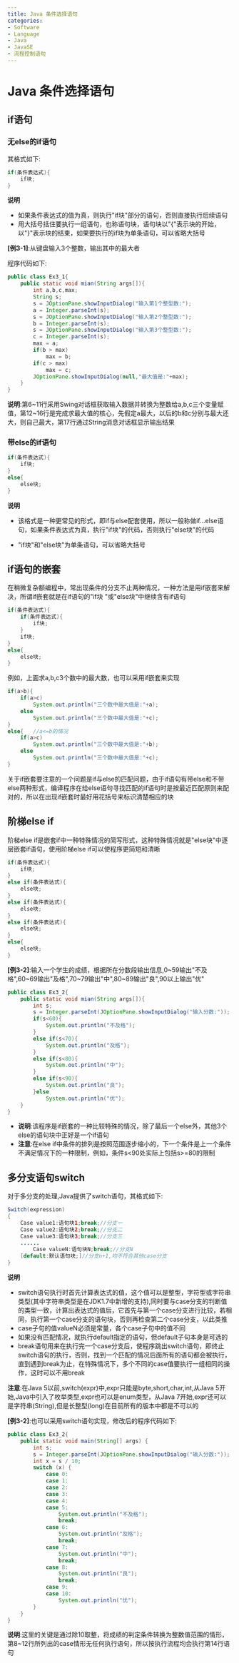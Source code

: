 ```yaml
---
title: Java 条件选择语句
categories:
- Software
- Language
- Java
- JavaSE
- 流程控制语句
---
```

# Java 条件选择语句

## if语句

### 无else的if语句

其格式如下:
```java
if(条件表达式){
	if块;
}
```

**说明**

- 如果条件表达式的值为真，则执行"if块"部分的语句，否则直接执行后续语句
- 用大括号括住要执行一组语句，也称语句块，语句块以"{"表示块的开始，以"}"表示块的结束，如果要执行的if块为单条语句，可以省略大括号

**[例3-1]**:从键盘输入3个整数，输出其中的最大者

程序代码如下:

```java
public class Ex3_1{
    public static void mian(String args[]){
        int a,b,c,max;
        String s;
        s = JOptionPane.showInputDialog("输入第1个整型数:");
        a = Integer.parseInt(s);
        s = JOptionPane.showInputDialog("输入第2个整型数:");
        b = Integer.parseInt(s);
        s = JOptionPane.showInputDialog("输入第3个整型数:");
        c = Integer.parseInt(s);
        max = a;
        if(b > max)
            max = b;
        if(c > max)
            max = c;
        JOptionPane.showInputDialog(null,"最大值是:"+max);
    }
}
```

**说明**:第6\~11行采用Swing对话框获取输入数据并转换为整数给a,b,c三个变量赋值，第12\~16行是完成求最大值的核心，先假定a最大，以后的b和c分别与最大还大，则自己最大，第17行通过String消息对话框显示输出结果

###  带else的if语句

```java
if(条件表达式){
    if块;
}
else{
    else块;
}
```

**说明**

- 该格式是一种更常见的形式，即if与else配套使用，所以一般称做if...else语句，如果条件表达式为真，执行"if块"的代码，否则执行"else块"的代码

- "if块"和"else块"为单条语句，可以省略大括号

## if语句的嵌套

在稍微复杂额编程中，常出现条件的分支不止两种情况，一种方法是用if嵌套来解决，所谓if嵌套就是在if语句的"if块 "或"else块"中继续含有if语句

```java
if(条件表达式){
    if(条件表达式){
        if块;
    }
    if块;
}
else{
    else块;
}
```

例如，上面求a,b,c3个数中的最大数，也可以采用if嵌套来实现

```java
if(a>b){
    if(a>c)
        System.out.println("三个数中最大值是:"+a);
    else
        System.out.println("三个数中最大值是:"+c);
}
else{	//a<=b的情况
    if(a>c)
        System.out.println("三个数中最大值是:"+b);
    else
        System.out.println("三个数中最大值是:"+c);
}
```

关于if嵌套要注意的一个问题是if与else的匹配问题，由于if语句有带else和不带else两种形式，编译程序在给else语句寻找匹配的if语句时是按最近匹配原则来配对的，所以在出现if嵌套时最好用花括号来标识清楚相应的块

## 阶梯else if

阶梯else if是嵌套if中一种特殊情况的简写形式，这种特殊情况就是"else块"中逐层嵌套if语句，使用阶梯else if可以使程序更简短和清晰

```java
if(条件表达式){
    if块;
}
else if(条件表达式){
    else块;
}
else if(条件表达式){
    else块;
}
else if(条件表达式){
    else块;
}
else{
    else块;
}
```

**[例3-2]**:输入一个学生的成绩，根据所在分数段输出信息,0\~59输出"不及格",60\~69输出"及格",70\~79输出"中",80\~89输出"良",90以上输出"优"

```java
public class Ex3_2{
    public static void mian(String args[]){
        int s;
        s = Integer.parseInt(JOptionPane.showInputDialog("输入分数:"));
        if(s<60){
            System.out.println("不及格");
        }
        else if(s<70){
            System.out.println("及格");
        }
        else if(s<80){
            System.out.println("中");
        }
        else if(s<90){
            System.out.println("良");
        }else
            System.out.println("优");
    }
}
```

- **说明**:该程序是if嵌套的一种比较特殊的情况，除了最后一个else外，其他3个else的语句块中正好是一个if语句
-  **注意**:在else if中条件的排列是按照范围逐步缩小的，下一个条件是上一个条件不满足情况下的一种限制，例如，条件s<90处实际上包括s>=80的限制

## 多分支语句switch

对于多分支的处理,Java提供了switch语句，其格式如下:

```java
Switch(expression)
{
    Case value1:语句块1;break;//分支一
    Case value2:语句块2;break;//分支二
    Case value3:语句块3;break;//分支三
    ......
        Case valueN:语句块N;break;//分支N
    [default:默认语句块;]//分支n+1,均不符合其他case分支
}
```

**说明**

- switch语句执行时首先计算表达式的值，这个值可以是整型，字符型或字符串类型(其中字符串类型是在JDK1.7中新增的支持),同时要与case分支的判断值的类型一致，计算出表达式的值后，它首先与第一个case分支进行比较，若相同，执行第一个case分支的语句块，否则再检查第二个case分支，以此类推
- case子句的值valueN必须是常量，各个case子句中的值不同
- 如果没有匹配情况，就执行default指定的语句，但default子句本身是可选的
- break语句用来在执行完一个case分支后，使程序跳出switch语句，即终止switch语句的执行，否则，找到一个匹配的情况后面所有的语句都会被执行，直到遇到break为止，在特殊情况下，多个不同的case值要执行一组相同的操作，这时可以不用break

**注意**:在Java 5以前,switch(expr)中,expr只能是byte,short,char,int,从Java 5开始,Java中引入了枚举类型,expr也可以是enum类型，从Java 7开始,expr还可以是字符串(String),但是长整型(long)在目前所有的版本中都是不可以的

**[例3-2]**:也可以采用switch语句实现，修改后的程序代码如下:

```java
public class Ex3_2{
    public static void main(String[] args) {
        int s;
        s = Integer.parseInt(JOptionPane.showInputDialog("输入分数:"));
        int x = s / 10;
        switch (x) {
            case 0:
            case 1:
            case 2:
            case 3:
            case 4:
            case 5:
                System.out.println("不及格");
                break;
            case 6:
                System.out.println("及格");
                break;
            case 7:
                System.out.println("中");
                break;
            case 8:
                System.out.println("良");
                break;
            case 9:
            case 10:
                System.out.println("优");
        }
    }
}
```

**说明**:这里的关键是通过除10取整，将成绩的判定条件转换为整数值范围的情形，第8\~12行所列出的case情形无任何执行语句，所以按执行流程均会执行第14行语句